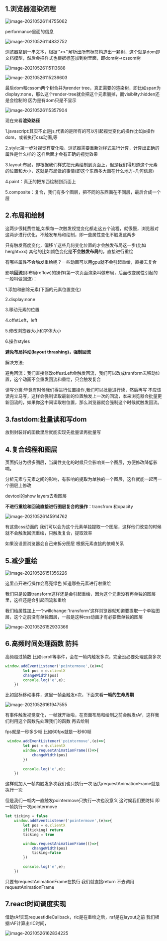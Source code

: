 ## 1.浏览器渲染流程

![image-20210526114755062](https://i.loli.net/2021/05/26/wZ3YjNeoyka5qOM.png)

performance里面的信息

![image-20210526114832752](https://i.loli.net/2021/05/26/ezrOTPqvHoNutnV.png)



浏览器拿到一串文本，根据''<>''解析出所有标签构造出一颗树，这个就是dom即文档模型，然后会把样式也根据标签加到树里面，即dom树->cssom树

![image-20210526115113688](https://i.loli.net/2021/05/26/pFInVePk3r9zTYf.png)

![image-20210526115236603](https://i.loli.net/2021/05/26/9ST3Y8H6hLopwWO.png)

最后dom和cssom两个树合并为render tree，真正需要的渲染树，即比如span为display:none，那么这个render-tree就会把这个元素删掉，而visiblity:hidden还是会绘制的 因为是有dom只是不显示

![image-20210526115357904](https://i.loli.net/2021/05/26/E5ewAHbCSMgWixp.png)

现在来看**渲染路径**

1.javascript:其实不止是js,代表的是所有的可以引起视觉变化的操作比如js操作dom，或者执行css动画,等 

2.style:第一步对视觉有变化啦，浏览器需要重新对样式进行计算，计算出正确的属性是什么样的 这样后面才会有正确的视觉效果

3.layout:布局，即根据我们样式把元素绘制到页面上，但是我们得知道这个元素的位置和大小，这就是布局做的事情(即这个东西多大画在什么地方-几何信息)

4.paint：真正的把东西绘制到页面上

5.composite：复合，我们有多个图层，把不同的东西画在不同层，最后合成一个层

## 2.布局和绘制

这两步很耗费性能,如果每一次触发视觉变化都走这五个流程，就很慢，浏览器对这两步进行优化，不触发布局和绘制，即一些属性变化不触发这两步

只有触发高度变化，偏移丫这些几何变化位置的才会触发布局这一步(比如herght=xx) 其他的比如颜色变化是**不会触发布局**的，直接进行重绘

有哪些属性不会触发重绘呢？一些动画可以用gpu就不会引起重绘，直接去复合



影响**回流**(即布局reflow)的操作(第一次页面渲染叫做布局，后面改变属性引起的一般叫做回流)：

1.添加和删除元素(下面的元素位置变化)

2.display:none

3.移动元素的位置

4.offetLeft，left

5.修改浏览器大小和字体大小

6.操作styles

**避免布局抖动(layout thrashing)，强制回流**

解决方法;

避免回流：我们直接修改offestLeft会触发回流，我们可以改成tranform去移动位置，这个动画不会重发回流和重绘，只会触发复合

读写分离:毕竟有时候我们得进行位置操作,我们可以批量进行读，然后再写 不应该读完立马写，这样会强制读取最新的位置触发上一次的回流，本来浏览器会批量更新回流的，如果你这中间读取啦位置，那么浏览器就会强制这个时候就触发回流。

## 3.fastdom:批量读和写dom

放到封装好的函数里后就能实现先批量读再批量写

## 4.复合线程和图层

页面拆分为很多图层，当属性变化的时候只会影响某一个图层，方便修改降低影响。

分析元素与元素之间的影响，有影响的提取为单独的一个图层，这样就能一起再一个图层上修改

devtool的show layers去看图层

**不进行重绘和回流直接进行图层复合的操作**：transfrom 和opacity

![image-20210526145914762](https://i.loli.net/2021/05/26/qFvVjpBhzTEc6yi.png)

有这些css动画的 我们可以会为这个元素单独提取一个图层，这样他们改变的时候就不会触发回流重绘，只触发复合，提取效率

如果没设置浏览器会自己来拆分图层 根据元素直接的依赖关系

## 5.减少重绘

![image-20210526151356226](https://i.loli.net/2021/05/26/Nya9YsoKELlrJO6.png)

这里点开进行操作会高亮绿色  知道哪些元素进行啦重绘

我们只是设置transform这样还是会引起重绘，因为这个元素没有再单独的图层里，这样还是会引起回流和重绘

我们给属性加上一个willchange:'transform'这样浏览器就知道要提取一个单独图层，这个之前没有单独图层，一般是这种css动画才有必要做单独的图层

![image-20210526152930366](https://i.loli.net/2021/05/26/G5W1mEX72nUoHbr.png)

## 6.高频时间处理函数 防抖

高频超过帧数 比如scroll等事件，会在一帧内触发多次，完全没必要处理这莫多次

```js
window.addEventListener('pointermove',(e)=>{
        let pos = e.clientX
        changeWidth(pos)
        console.log('e',e);
    })
```

比如鼠标移动事件，这里一帧会触发n次，下面来看**一帧的生命周期**

![image-20210526161947555](https://i.loli.net/2021/05/26/lx49AXBrZaSdHDW.png)

有事件触发视觉变化，一帧就开始啦，在页面布局和绘制之前会触发rAf，这样我们利用这个函数先处理我们的函数 再去绘制

fps就是一秒多少帧 比如60fps就是一秒60帧

```js
 window.addEventListener('pointermove',(e)=>{
        let pos = e.clientX
        window.requestAnimationFrame(()=>{
            changeWidth(pos)
        })
       
        console.log('e',e);
    })
```

这样就加入一帧内触发多次我们也只执行一次 因为requestAnimationFrame就是执行一次

但是我们一帧内一直触发pointermove只执行一次也没意义 这时候我们要防抖 即一帧执行一次pointermove

```js
let ticking = false
    window.addEventListener('pointermove',(e)=>{
        let pos = e.clientX
        if(ticking) return
        ticking = true

        window.requestAnimationFrame(()=>{
            changeWidth(pos)
            ticking=false
        })
       
        console.log('e',e);
    })
```

只要有requestAnimationFrame在执行 我们就直接return 不去调用requestAnimationFrame

## 7.react时间调度实现

借助rAf实现requestIdleCallback，ric是在重绘之后，raf是在layout之前  我们根据rAF计算出rIC时间，

![image-20210526162834225](https://i.loli.net/2021/05/26/79wp6ELdYOaTBxb.png)